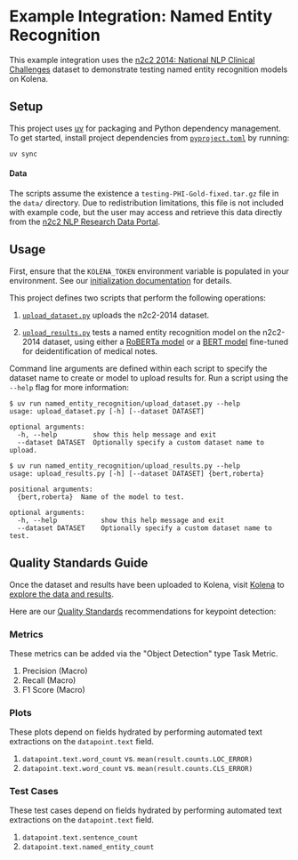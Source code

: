 # Example Integration: Named Entity Recognition

This example integration uses the [n2c2 2014: National NLP Clinical Challenges](https://portal.dbmi.hms.harvard.edu/projects/n2c2-nlp/)
dataset to demonstrate testing named entity recognition models on Kolena.

## Setup

This project uses [uv](https://docs.astral.sh/uv/) for packaging and Python dependency management. To get started,
install project dependencies from [`pyproject.toml`](./pyproject.toml) by running:

```shell
uv sync
```

#### Data

The scripts assume the existence a `testing-PHI-Gold-fixed.tar.gz` file in the `data/` directory. Due to redistribution
limitations, this file is not included with example code, but the user may access and retrieve this data directly
from the [n2c2 NLP Research Data Portal](https://portal.dbmi.hms.harvard.edu/projects/n2c2-nlp/).

## Usage

First, ensure that the `KOLENA_TOKEN` environment variable is populated in your environment. See our
[initialization documentation](https://docs.kolena.com/installing-kolena/#initialization) for details.

This project defines two scripts that perform the following operations:

1. [`upload_dataset.py`](named_entity_recognition/upload_dataset.py) uploads the n2c2-2014 dataset.

2. [`upload_results.py`](named_entity_recognition/upload_results.py) tests a named entity recognition model on
  the n2c2-2014 dataset, using either a [RoBERTa model](https://huggingface.co/obi/deid_roberta_i2b2) or
  a [BERT model](https://huggingface.co/obi/deid_bert_i2b2) fine-tuned for deidentification of medical notes.

Command line arguments are defined within each script to specify the dataset name to create or model to upload results
for. Run a script using the `--help` flag for more information:

```shell
$ uv run named_entity_recognition/upload_dataset.py --help
usage: upload_dataset.py [-h] [--dataset DATASET]

optional arguments:
  -h, --help         show this help message and exit
  --dataset DATASET  Optionally specify a custom dataset name to upload.

$ uv run named_entity_recognition/upload_results.py --help
usage: upload_results.py [-h] [--dataset DATASET] {bert,roberta}

positional arguments:
  {bert,roberta}  Name of the model to test.

optional arguments:
  -h, --help           show this help message and exit
  --dataset DATASET    Optionally specify a custom dataset name to test.
```

## Quality Standards Guide

Once the dataset and results have been uploaded to Kolena, visit [Kolena](https://app.kolena.com/redirect/) to
[explore the data and results](https://docs.kolena.com/dataset/quickstart/#step-3-explore-data-and-results).

Here are our [Quality Standards](https://docs.kolena.com/dataset/core-concepts/quality-standard/) recommendations for
keypoint detection:

### Metrics

These metrics can be added via the "Object Detection" type Task Metric.

1. Precision (Macro)
2. Recall (Macro)
3. F1 Score (Macro)

### Plots

These plots depend on fields hydrated by performing automated text extractions on the `datapoint.text` field.

1. `datapoint.text.word_count` vs. `mean(result.counts.LOC_ERROR)`
2. `datapoint.text.word_count` vs. `mean(result.counts.CLS_ERROR)`

### Test Cases

These test cases depend on fields hydrated by performing automated text extractions on the `datapoint.text` field.

1. `datapoint.text.sentence_count`
2. `datapoint.text.named_entity_count`
